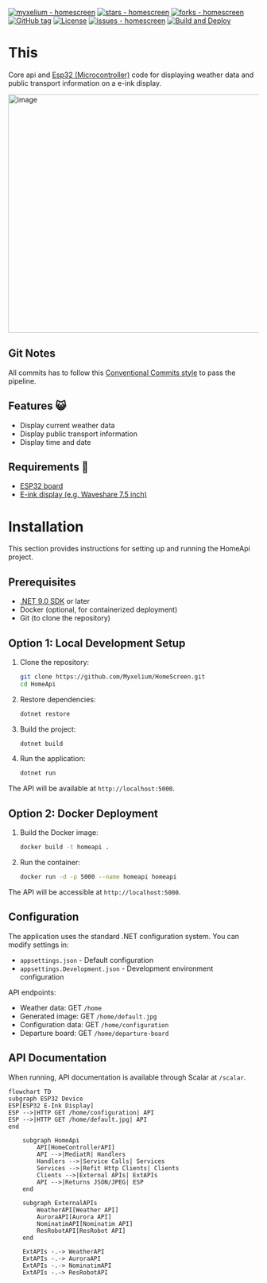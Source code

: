 [![myxelium - homescreen](https://img.shields.io/static/v1?label=myxelium&message=homescreen&color=purple&logo=github)](https://github.com/myxelium/homescreen "Go to GitHub repo")
[![stars - homescreen](https://img.shields.io/github/stars/myxelium/homescreen?style=social)](https://github.com/myxelium/homescreen)
[![forks - homescreen](https://img.shields.io/github/forks/myxelium/homescreen?style=social)](https://github.com/myxelium/homescreen)
[![GitHub tag](https://img.shields.io/github/tag/myxelium/homescreen?include_prereleases=&sort=semver&color=purple)](https://github.com/myxelium/homescreen/releases/)
[![License](https://img.shields.io/badge/License-GPL-purple)](https://www.gnu.org/licenses/gpl-3.0.en.html)
[![issues - homescreen](https://img.shields.io/github/issues/myxelium/homescreen)](https://github.com/myxelium/homescreen/issues)
[![Build and Deploy](https://github.com/Myxelium/HomeScreen/actions/workflows/build.yml/badge.svg)](https://github.com/Myxelium/HomeScreen/actions/workflows/build.yml)
# This
Core api and [Esp32 (Microcontroller)](https://en.wikipedia.org/wiki/ESP32) code for displaying weather data and public transport information on a e-ink display.

<img width="800" height="480" alt="image" src="https://github.com/user-attachments/assets/ef5af0c6-ea3a-494d-b2af-3de6e70b3e6a" />

## Git Notes
All commits has to follow this [Conventional Commits style](https://www.conventionalcommits.org/) to pass the pipeline.
## Features 😺
- Display current weather data
- Display public transport information
- Display time and date

## Requirements 🫥
- [ESP32 board](https://www.waveshare.com/wiki/E-Paper_ESP32_Driver_Board)
- [E-ink display (e.g. Waveshare 7.5 inch)](https://www.waveshare.com/7.5inch-e-paper-hat.htm)

# Installation

This section provides instructions for setting up and running the HomeApi project.

## Prerequisites

- [.NET 9.0 SDK](https://dotnet.microsoft.com/download/dotnet/9.0) or later
- Docker (optional, for containerized deployment)
- Git (to clone the repository)

## Option 1: Local Development Setup

1. Clone the repository:
   ```bash
   git clone https://github.com/Myxelium/HomeScreen.git
   cd HomeApi
   ```

2. Restore dependencies:
   ```bash
   dotnet restore
   ```

3. Build the project:
   ```bash
   dotnet build
   ```

4. Run the application:
   ```bash
   dotnet run
   ```

The API will be available at `http://localhost:5000`.

## Option 2: Docker Deployment

1. Build the Docker image:
   ```bash
   docker build -t homeapi .
   ```

2. Run the container:
   ```bash
   docker run -d -p 5000 --name homeapi homeapi
   ```

The API will be accessible at `http://localhost:5000`.

## Configuration

The application uses the standard .NET configuration system. You can modify settings in:

- `appsettings.json` - Default configuration
- `appsettings.Development.json` - Development environment configuration

API endpoints:
- Weather data: GET `/home`
- Generated image: GET `/home/default.jpg`
- Configuration data: GET `/home/configuration`
- Departure board: GET `/home/departure-board`

## API Documentation

When running, API documentation is available through Scalar at `/scalar`.

```mermaid
flowchart TD
subgraph ESP32 Device
ESP[ESP32 E-Ink Display]
ESP -->|HTTP GET /home/configuration| API
ESP -->|HTTP GET /home/default.jpg| API
end

    subgraph HomeApi
        API[HomeControllerAPI]
        API -->|MediatR| Handlers
        Handlers -->|Service Calls| Services
        Services -->|Refit Http Clients| Clients
        Clients -->|External APIs| ExtAPIs
        API -->|Returns JSON/JPEG| ESP
    end

    subgraph ExternalAPIs
        WeatherAPI[Weather API]
        AuroraAPI[Aurora API]
        NominatimAPI[Nominatim API]
        ResRobotAPI[ResRobot API]
    end

    ExtAPIs -.-> WeatherAPI
    ExtAPIs -.-> AuroraAPI
    ExtAPIs -.-> NominatimAPI
    ExtAPIs -.-> ResRobotAPI
```
